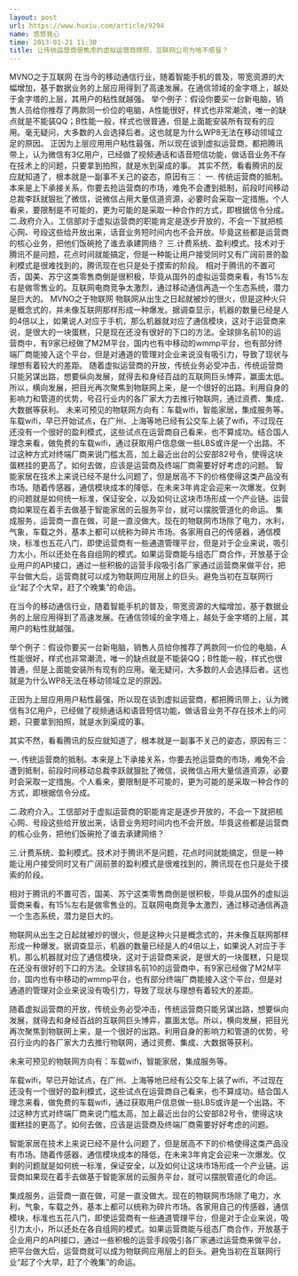 ```yaml
---
layout: post
url: https://www.huxiu.com/article/9294
name: 悠悠我心
time: 2013-01-21 11:30
title: 让传统运营商很焦虑的虚拟运营商牌照，互联网公司为啥不感冒？
---
```

MVNO之于互联网 在当今的移动通信行业，随着智能手机的普及，带宽资源的大幅增加，基于数据业务的上层应用得到了高速发展。在通信领域的金字塔上，越处于金字塔的上层，其用户的粘性就越强。 举个例子：假设你要买一台新电脑，销售人员给你推荐了两款同一价位的电脑，A性能很好，样式也非常潮流，唯一的缺点就是不能装QQ；B性能一般，样式也很普通，但是上面能安装所有现有的应用。毫无疑问，大多数的人会选择后者。这也就是为什么WP8无法在移动领域立足的原因。 正因为上层应用用户粘性最强，所以现在谈到虚拟运营商，都把腾讯带上，认为微信有3亿用户，已经做了视频通话和语音短信功能，做话音业务不存在技术上的问题，只要拿到拍照，就是水到渠成的事。 其实不然，看看腾讯的反应就知道了，根本就是一副事不关己的姿态，原因有三： 一. 传统运营商的抵制。本来是上下承接关系，你要去抢运营商的市场，难免不会遭到抵制，前段时间移动总裁李跃就狠批了微信，说微信占用大量信道资源，必要时会采取一定措施。个人看来，要限制是不可能的，更为可能的是采取一种合作的方式，即根据信令分成。 二.政府介入。工信部对于虚拟运营商的职能肯定是逐步开放的，不会一下就把核心网、号段这些给开放出来，话音业务短时间内也不会开放。毕竟这些都是运营商的核心业务，把他们饭碗抢了谁去承建网络？ 三.计费系统、盈利模式。技术对于腾讯不是问题，花点时间就能搞定，但是一种能让用户接受同时又有广阔前景的盈利模式是很难找到的，腾讯现在也只是处于摸索的阶段。 相对于腾讯的不置可否，国美、苏宁这类零售商倒是很积极，毕竟从国外的虚拟运营商来看，有15%左右是做零售业的。互联网电商竞争太激烈，通过移动通信再造一个生态系统，潜力是巨大的。 MVNO之于物联网 物联网从出生之日起就被炒的很火，但是这种火只是概念式的，并未像互联网那样形成一种爆发。据调查显示，机器的数量已经是人的4倍以上，如果说人对应于手机，那么机器就对应了通信模块，这对于运营商来说，是很大的一块蛋糕，只是现在还没有很好的下口的方法。全球排名前10的运营商中，有9家已经做了M2M平台，国内也有中移动的wmmp平台，也有部分终端厂商能接入这个平台，但是对通道的管理对企业来说没有吸引力，导致了现状与理想有着较大的差距。 随着虚拟运营商的开放，传统业务必受冲击，传统运营商只能另谋出路，想要纵向发展，就得去和身经百战的互联网巨头博弈，赢面太低。所以，横向发展，把目光再次聚焦到物联网上来，是一个很好的出路。利用自身的影响力和管道的优势，号召行业内的各厂家大力去推行物联网，通过资费、集成、大数据等获利。 未来可预见的物联网方向有：车载wifi，智能家居，集成服务等。 车载wifi，早已开始试点，在广州、上海等地已经有公交车上装了wifi，不过现在还没有一个很好的盈利模式，这些试点在运营商自己看来，也不算成功。结合国人理念来看，做免费的车载wifi，通过获取用户信息做一些LBS或许是一个出路。不过这种方式对终端厂商来说门槛太高，加上最近出台的公安部82号令，使得这块蛋糕挂的更高了。如何去做，应该是运营商及终端厂商需要好好考虑的问题。 智能家居在技术上来说已经不是什么问题了，但是居高不下的价格使得这类产品没有市场。随着传感器，通信模块成本的降低，在未来3年肯定会迎来一次爆发。仅剩的问题就是如何统一标准，保证安全，以及如何让这块市场形成一个产业链。运营商如果现在着手去做基于智能家居的云服务平台，就可以摆脱管道化的命运。 集成服务，运营商一直在做，可是一直没做大。现在的物联网市场除了电力，水利，气象，车载之外，基本上都可以统称为碎片市场。各家用自己的传感器，通信模块，标准也五花八门，即使运营商有一些通道管理平台，但是对于企业来说，吸引力太小，所以还处在各自组网的模式。如果运营商能与组态厂商合作，开放基于企业用户的API接口，通过一些积极的运营手段吸引各厂家通过运营商来做平台，把平台做大后，运营商就可以成为物联网应用层上的巨头。避免当初在互联网行业“起了个大早，赶了个晚集”的命运。

在当今的移动通信行业，随着智能手机的普及，带宽资源的大幅增加，基于数据业务的上层应用得到了高速发展。在通信领域的金字塔上，越处于金字塔的上层，其用户的粘性就越强。

举个例子：假设你要买一台新电脑，销售人员给你推荐了两款同一价位的电脑，A性能很好，样式也非常潮流，唯一的缺点就是不能装QQ；B性能一般，样式也很普通，但是上面能安装所有现有的应用。毫无疑问，大多数的人会选择后者。这也就是为什么WP8无法在移动领域立足的原因。

正因为上层应用用户粘性最强，所以现在谈到虚拟运营商，都把腾讯带上，认为微信有3亿用户，已经做了视频通话和语音短信功能，做话音业务不存在技术上的问题，只要拿到拍照，就是水到渠成的事。

其实不然，看看腾讯的反应就知道了，根本就是一副事不关己的姿态，原因有三：

一. 传统运营商的抵制。本来是上下承接关系，你要去抢运营商的市场，难免不会遭到抵制，前段时间移动总裁李跃就狠批了微信，说微信占用大量信道资源，必要时会采取一定措施。个人看来，要限制是不可能的，更为可能的是采取一种合作的方式，即根据信令分成。

二.政府介入。工信部对于虚拟运营商的职能肯定是逐步开放的，不会一下就把核心网、号段这些给开放出来，话音业务短时间内也不会开放。毕竟这些都是运营商的核心业务，把他们饭碗抢了谁去承建网络？

三.计费系统、盈利模式。技术对于腾讯不是问题，花点时间就能搞定，但是一种能让用户接受同时又有广阔前景的盈利模式是很难找到的，腾讯现在也只是处于摸索的阶段。

相对于腾讯的不置可否，国美、苏宁这类零售商倒是很积极，毕竟从国外的虚拟运营商来看，有15%左右是做零售业的。互联网电商竞争太激烈，通过移动通信再造一个生态系统，潜力是巨大的。

物联网从出生之日起就被炒的很火，但是这种火只是概念式的，并未像互联网那样形成一种爆发。据调查显示，机器的数量已经是人的4倍以上，如果说人对应于手机，那么机器就对应了通信模块，这对于运营商来说，是很大的一块蛋糕，只是现在还没有很好的下口的方法。全球排名前10的运营商中，有9家已经做了M2M平台，国内也有中移动的wmmp平台，也有部分终端厂商能接入这个平台，但是对通道的管理对企业来说没有吸引力，导致了现状与理想有着较大的差距。

随着虚拟运营商的开放，传统业务必受冲击，传统运营商只能另谋出路，想要纵向发展，就得去和身经百战的互联网巨头博弈，赢面太低。所以，横向发展，把目光再次聚焦到物联网上来，是一个很好的出路。利用自身的影响力和管道的优势，号召行业内的各厂家大力去推行物联网，通过资费、集成、大数据等获利。

未来可预见的物联网方向有：车载wifi，智能家居，集成服务等。

车载wifi，早已开始试点，在广州、上海等地已经有公交车上装了wifi，不过现在还没有一个很好的盈利模式，这些试点在运营商自己看来，也不算成功。结合国人理念来看，做免费的车载wifi，通过获取用户信息做一些LBS或许是一个出路。不过这种方式对终端厂商来说门槛太高，加上最近出台的公安部82号令，使得这块蛋糕挂的更高了。如何去做，应该是运营商及终端厂商需要好好考虑的问题。

智能家居在技术上来说已经不是什么问题了，但是居高不下的价格使得这类产品没有市场。随着传感器，通信模块成本的降低，在未来3年肯定会迎来一次爆发。仅剩的问题就是如何统一标准，保证安全，以及如何让这块市场形成一个产业链。运营商如果现在着手去做基于智能家居的云服务平台，就可以摆脱管道化的命运。

集成服务，运营商一直在做，可是一直没做大。现在的物联网市场除了电力，水利，气象，车载之外，基本上都可以统称为碎片市场。各家用自己的传感器，通信模块，标准也五花八门，即使运营商有一些通道管理平台，但是对于企业来说，吸引力太小，所以还处在各自组网的模式。如果运营商能与组态厂商合作，开放基于企业用户的API接口，通过一些积极的运营手段吸引各厂家通过运营商来做平台，把平台做大后，运营商就可以成为物联网应用层上的巨头。避免当初在互联网行业“起了个大早，赶了个晚集”的命运。

